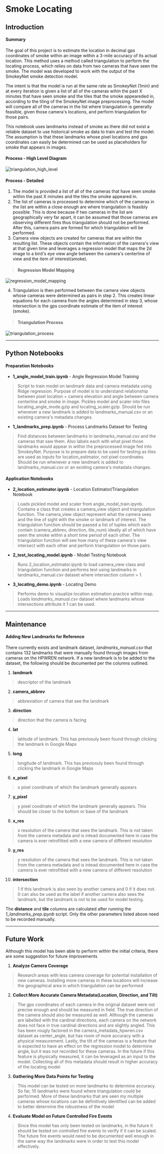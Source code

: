 # Smoke Locating
## Introduction
#### Summary
The goal of this project is to estimate the location in decimal gps coordinates of smoke within an image within a 3-mile accuracy of its actual location.  This method uses a method called triangulation to perform the locating process, which relies on data from two cameras that have seen the smoke. The model was developed to work with the output of the SmokeyNet smoke detection model.  

The intent is that the model is run at the same rate as SmokeyNet (1min) and at every iteration is given a list of all of the cameras wihin the past X minutes that have seen smoke and the tiles that the smoke appeareded in, according to the tiling of the SmokeyNet image preprocessing.  The model will compare all of the cameras in the list where triangulation is generally feasible, given those camera's locations, and perform triangulation for those pairs.

This notebook uses landmarks instead of smoke as there did not exist a reliable dataset to use historical smoke as data to train and test the model. The assumption is that these landmarks whose pixel locations and gps coordinates can easily be determined can be used as placeholders for smoke that appears in images.

#### Process - High Level Diagram
![triangulation_high_level](../../data/images/triangulation_high_level.PNG)

#### Process - Detailed
1. The model is provided a list of all of the cameras that have seen smoke within the past X minutes and the tiles the smoke appeared in.
2. The list of cameras is processed to determine which of the cameras in the list are within a close enough are where triangulation is feasibly possible.  This is done because if two cameras in the list are geographically very far apart, it can be assumed that those cameras are observing different fires thus triangulation should not be performed.  After this, camera pairs are formed for which triangulation will be performed.
3. Camera view objects are created for cameras that are within the resulting list.  These objects contain the information of the camera's view at that given time and leverages a regression model that maps the 2d image to a bird's eye view angle between the camera's centerline of view and the item of interest(smoke). 
>#### Regression Model Mapping
![regression_model_mapping](../../data/images/regression_model_mapping.PNG)

4. Triangulation is then performed between the camera view objects whose cameras were determined as pairs in step 2.  This creates linear equations for each camera from the angles determined in step 3, whose intersection is the gps coordinate estimate of the item of interest (smoke).  
>#### Triangulation Process
![triangulation_process](../../data/images/triangulation_process.png)

---
## Python Notebooks
#### Preparation Notebooks
- **1_angle_model_train.ipynb** - Angle Regression Model Training
> Script to train model on landmark data and camera metadata using Ridge regression. Purpose of model is to understand relationship between pixel location + camera elevation and angle between camera centerline and smoke in image. Pickles model and scaler into files locating_angle_mode.gzip and locating_scaler.gzip.  Should be run whenever a new landmark is added to landmarks_manual.csv or an existing camera's metadata changes.

- **1_landmarks_prep.ipynb** - Process Landmarks Dataset for Testing
> Find distances between landmarks in landmarks_manual.csv and the cameras that saw them.  Also labels each with what pixel those landmarks would appear in within the preprocessed image fed into SmokeyNet.  Purpose is to prepare data to be used for testing as tiles are used as inputs for location_estimator, not pixel coordinates.  Should be run whenever a new landmark is added to landmarks_manual.csv or an existing camera's metadata changes.

#### Application Notebooks
- **2_location_estimator.ipynb** - Location Estimator/Triangulation Notebook
> Loads pickled model and scaler from angle_model_train.ipynb.  Contains a class that creates a camera_view object and triangulation function.  The camera_view object represent what the camera sees and the line of sight with the smoke or landmark of interest.  The triangulation function should be passed a list of tuples which each contain (camera_abbrev, direction, tile_num) ideally all of which have seen the smoke within a short time period of each other.  The triangulation function will see how many of these camera's view intersect with each other and perform triangulation on those pairs.
- **2_test_locating_model.ipynb** - Model Testing Notebook
> Runs 2_location_estimator.ipynb to load camera_view class and triangulation function and performs test using landmarks in landmarks_manual.csv dataset where intersection column = 1.
- **3_locating_demo.ipynb** - Locating Demo
> Performs demo to visualize location estimation practice within map.  Loads *landmarks_manual.csv* dataset where landmarks whose intersections attribute it 1 can be used.
---

## Maintenance
#### Adding New Landmarks for Reference
There currently exists and landmark dataset, *landmarks_manual.csv* that contains 132 landmarks that were manually found through images from cameras on the HPWREN network.  If a new landmark is to be added to the dataset, the following should be documented per the columns outlined.
1. **landmark**
>descriptor of the landmark
2. **camera_abbrev**
>abbreviation of camera that see the landmark
3. **direction**
>direction that the camera is facing
4. **lat**
>latitude of landmark.  This has previosuly been found through clicking the landmark in Google Maps
5. **long**
>longitude of landmark.  This has previosuly been found through clicking the landmark in Google Maps
6. **x_pixel**
>x pixel coordinate of which the landmark generally appears
7. **y_pixel**
>y pixel coodinate of which the landmark generally appears.  This should be closer to the bottom or base of the landmark
8. **x_res**
> x resolution of the camera that sees the landmark.  This is not taken from the camera metadata and is intead documented here in case the camera is ever retrofitted with a new camera of different resolution
9. **y_res**
> y resolution of the camera that sees the landmark.  This is not taken from the camera metadata and is intead documented here in case the camera is ever retrofitted with a new camera of different resolution
10. **intersection**
> 1 if this landmark is also seen by another camera and 0 if it does not.  0 can also be used as the label if another camera also sees the landmark, but the landmark is not to be used for model testing.

The **distance** and **tile** columns are calculated after running the *1_landmarks_prep.ipynb* script.  Only the other parameters listed above need to be recorded manually.

---

## Future Work
Although this model has been able to perform within the initial criteria, there are some suggestion for future improvements
1. **Analyze Camera Coverage**
>Research areas with less camera coverage for potential installation of new cameras.  Installing more cameras in these locations will increase the geographical area in which triangulation can be performed
2. **Collect More Accurate Camera Metadata(Location, Direction, and Tilt)**
>The gps coordinates of each camera in the original dataset were not precise enough and should be measured in field.  The true direction of the camera should also be measured as well.  Although the cameras are labelled with the cardinal directions, each camera on the network does not face in true cardinal directions and are slightly angled.  This has been rougly factored in the camera_metadata_hpwren.csv dataset as center_angle, but has room of more accuracy with a physical measurement.  Lastly, the tilt of the cameras is a feature that is expected to have an effect on the regression model to determine angle, but it was not recorded for these cameras.  In the future if this feature is physically measured, it can be leveraged as an input to the model.  Collecting all of this metadata should result in higher accuracy of the locating model
3. **Gathering More Data Points for Testing**
>This model can be tested on more landmarks to determine accuracy.  So far, 10 landmarks were found where triangulation could be performed.  More of these landmarks that are seen my multiple cameras whose locations can be definitively identified can be added to better determine the robustness of the model
4. **Evaluate Model on Future Controlled Fire Events**
>Since this model has only been tested on landmarks, in the future it should be tested on controlled fire events to verify if it can be scaled.  The future fire events would need to be documented well enough in the same way the landmarks were in order to test this model effectively.
